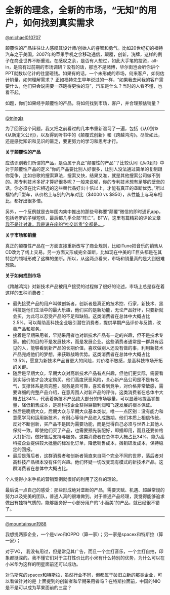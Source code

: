 # 全新的理念，全新的市场，“无知”的用户，如何找到真实需求

[@michael010707](http://renzhen1024.com/u/michael010707)

颠覆性的产品往往让人感叹其设计师/创始人的睿智和勇气。比如20世纪初的福特汽车之于美国，2007年的苹果手机之余移动通信，颠覆，创新，洗牌，这样的例子在商业世界不断重现。在感叹之余，是否有人想过，如此大手笔的投资，all-in，是否有过前期的市场调研？没有的话，那岂不是赌博，华尔街岂会听你讲个PPT就数以亿计的往里砸钱。如果有的话，一个未形成的市场，何来客户，如何估计销量，如何理解需求？ 正如福特先生早年说过的一样，“如果我去问我的客户需要什么，他们只会说需要一匹跑得更快的马”，汽车是什么？当时的人看不懂，也看不起。

如题，你们如果经手颠覆性的产品，将如何找到市场，客户，并合理预估销量？

---

[@tningjs](http://renzhen1024.com/u/tningjs)

为了回答这个问题，我又把之前看过的几本书重新温习了一遍，包括《从0到1》《从新定义公司》，以及得到听书中的《颠覆式创新》和《跨越鸿沟》。尽管如此，还是感觉知识和见识的匮乏，要更努力的学习和思考才行。

**关于颠覆性的产品**

应该识别我们所谓的产品，是否属于真正“颠覆性的产品”？比较认同《从0到1》中对于颠覆性产品的定义“你的产品要比别人好很多，让别人没法通过简单的复制跟你竞争，比如谷歌的搜索算法，搜索又快，结果又准，就是其他搜索公司做不到的。那专利技术多好才算好很多呢？一般来说呢，你的专利技术想有足够的壁垒的话，你必须在比它相近的这些替代品好出十倍以上，才能有真正的垄断优势。”所以福特的T型车，从价格上与别的汽车对比（$4000 vs $850），从性能上与马车相比，都好出很多倍。

另外，一个反例就是去年国内集中推出的那些号称要“颠覆”微信的即时通讯app，包括老罗的子弹短信，最后都几乎全部“阵亡”。BTW，这里有篇精彩的评论文章[我不是针对谁，我是说在座的“社交新贵”全都是… ](https://mp.weixin.qq.com/s/ibh8zSfjU1l5-g9d-mkCwQ)。

**关于市场和销量**

真正的颠覆性产品在一方面直接重新改写了商业规则，比如iTune把音乐的销售从CD改为了线上交易。另一方面又形成完全垄断，比如现在中美的IT巨头都是在其特定的领域形成了这样的垄断。所以，从这两点看来，市场和销量真的是大到很难想象。

**关于如何找到市场**

《跨越鸿沟》对新技术产品被用户接受的过程做了很好的论述，市场上总是存在着这样的五种消费者：

* 最先接受产品的用户叫做创新者，创新者是真正的技术控、行家，新技术、黑科技是他们生活中的最大乐趣，他们买的是新功能，无论产品好坏，只要新就会买，为此可以忍受产品的不足和缺陷。这类消费者在总体中大概占比2.5%，可以帮助高科技企业吸引潜在消费者，提供早期产品评价与反馈，改善产品和服务。
* 接着是早期采用者，早期采用者也对新技术产品有一定的兴趣，但不是技术专家。他们的目的不是发展技术，而是发展企业。这些消费者通常是一群具有远见的人，能够看到新产品的长期价值，喜欢做别人还没有做的事，利用新技术产品完成他们的梦想，来获取战略优势。这类消费者在总体中大概占比13.5%，愿意为新技术产品冒更大的风险，对价格不敏感，是高科技市场开拓的关键。
* 随后是早期大众，早期大众对高新技术产品有点兴趣，但他们更实际，需要看到实际价值才会决定购买。他们高度厌恶风险，关心新产品公司是不是有名气，支撑体系是否完整，服务是否可靠，喜欢看到竞争，对价格非常敏感，需要详细的完整产品介绍，在意周围人对新产品的评价。这类消费者在总体中大概占比34%，代表着新技术产品绝大部分的市场容量，可以显著地提高销售量，降低销售成本，是高科技企业获得巨额利润和飞速发展的根本保证。
* 然后是晚期大众，后期大众与早期大众基本类似，唯一一点区别：没有能力和意愿学习和运用新技术，有耐心等待产品进入成熟期。他们本质上相信传统，反对不断创新，买产品不是因为需要功能，而是觉得自己必须与世界上其他人保持一致。即使他们买了产品，也需要预先装配好，即插即用，而且还要价格大打折扣，做好售后支持与服务。这类消费者在总体中大概占比34%，能为高科技企业提供较大批量的标准化订单，降低销售成本，摊销研发成本，保持稳定的回报。
* 最后是落后者，这群消费者和创新者简直来自两个完全不同的世界，落后者对高科技产品根本没有任何兴趣。他们怀疑一切改变现有模式的新技术产品。这群消费者在总体中大概占比。

个人觉得小米手机的营销案例就很好的利用了这样的理论。

最后说一点自己的感受：那些形成绝对垄断的产品，需要天赋、机遇、超越常规的努力以及完美的团队，普通人真的很难做到。对于普通产品经理，我觉得能够追求做出有独特气质的，能够服务好一小部分用户的“小而美”的产品，就已经很不错了。

---

[@mountainsun1988](http://renzhen1024.com/u/mountainsun1988)

我想提两家企业，一个是vivo和OPPO（算一家）；另一家是spacex和特斯拉（算一家）；

对于VO， 我没有用过，但是常见其广告，而且一个主打音乐，一个主打自拍，印象都挺深的。我不懂它们对于主打性价比的小米有什么特别的优势，为什么可以在小米华为这样的明星面前还可以成功。

对马斯克的spacex和特斯拉，虽然行业不同，但都属于破旧立新的那类企业，可以看做针对的是 上面提到的创新者和早期采用者吗？在特斯拉面前，中国的NIO是不是可以成为苹果面前的三星？